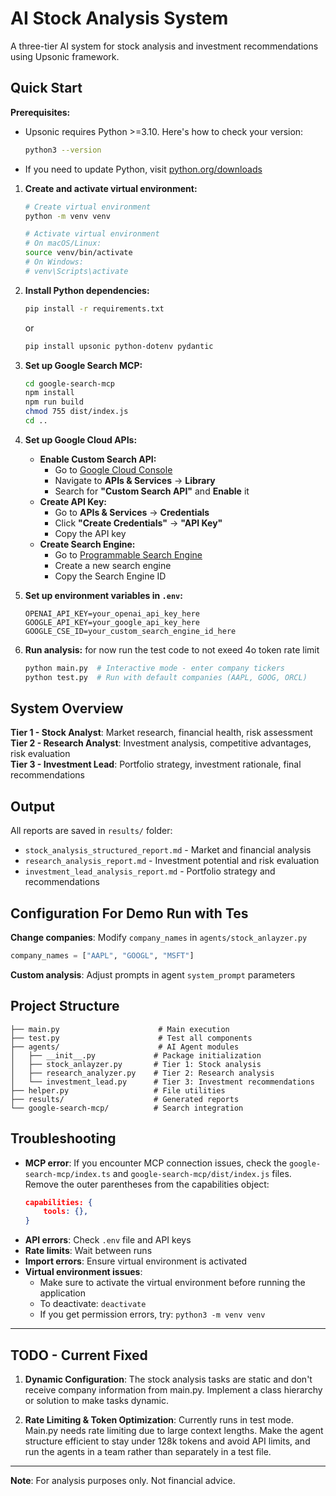 # AI Stock Analysis System

A three-tier AI system for stock analysis and investment recommendations using Upsonic framework.

## Quick Start

**Prerequisites:**
- Upsonic requires Python >=3.10. Here's how to check your version:
  ```bash
  python3 --version
  ```
- If you need to update Python, visit [python.org/downloads](https://python.org/downloads)

1. **Create and activate virtual environment:**
   ```bash
   # Create virtual environment
   python -m venv venv
   
   # Activate virtual environment
   # On macOS/Linux:
   source venv/bin/activate
   # On Windows:
   # venv\Scripts\activate
   ```

2. **Install Python dependencies:**
   ```bash
   pip install -r requirements.txt
   ```
   or
   ```bash
   pip install upsonic python-dotenv pydantic
   ```

3. **Set up Google Search MCP:**
   ```bash
   cd google-search-mcp
   npm install
   npm run build
   chmod 755 dist/index.js
   cd ..
   ```

4. **Set up Google Cloud APIs:**
   - **Enable Custom Search API:**
     - Go to [Google Cloud Console](https://console.cloud.google.com/)
     - Navigate to **APIs & Services** → **Library**
     - Search for **"Custom Search API"** and **Enable** it
   - **Create API Key:**
     - Go to **APIs & Services** → **Credentials**
     - Click **"Create Credentials"** → **"API Key"**
     - Copy the API key
   - **Create Search Engine:**
     - Go to [Programmable Search Engine](https://programmablesearchengine.google.com/)
     - Create a new search engine
     - Copy the Search Engine ID

5. **Set up environment variables in `.env`:**
   ```env
   OPENAI_API_KEY=your_openai_api_key_here
   GOOGLE_API_KEY=your_google_api_key_here
   GOOGLE_CSE_ID=your_custom_search_engine_id_here
   ```

6. **Run analysis:**
for now run the test code to not exeed 4o token rate limit
   ```bash
   python main.py  # Interactive mode - enter company tickers
   python test.py  # Run with default companies (AAPL, GOOG, ORCL)
   ```

## System Overview

**Tier 1 - Stock Analyst**: Market research, financial health, risk assessment
**Tier 2 - Research Analyst**: Investment analysis, competitive advantages, risk evaluation  
**Tier 3 - Investment Lead**: Portfolio strategy, investment rationale, final recommendations

## Output

All reports are saved in `results/` folder:
- `stock_analysis_structured_report.md` - Market and financial analysis
- `research_analysis_report.md` - Investment potential and risk evaluation
- `investment_lead_analysis_report.md` - Portfolio strategy and recommendations

## Configuration For Demo Run with Tes

**Change companies**: Modify `company_names` in `agents/stock_anlayzer.py`
```python
company_names = ["AAPL", "GOOGL", "MSFT"]
```

**Custom analysis**: Adjust prompts in agent `system_prompt` parameters

## Project Structure

```
├── main.py                      # Main execution
├── test.py                      # Test all components  
├── agents/                      # AI Agent modules
│   ├── __init__.py             # Package initialization
│   ├── stock_anlayzer.py       # Tier 1: Stock analysis
│   ├── research_analyzer.py    # Tier 2: Research analysis
│   └── investment_lead.py      # Tier 3: Investment recommendations
├── helper.py                   # File utilities
├── results/                    # Generated reports
└── google-search-mcp/          # Search integration
```

## Troubleshooting
- **MCP error**: If you encounter MCP connection issues, check the `google-search-mcp/index.ts` and `google-search-mcp/dist/index.js` files. Remove the outer parentheses from the capabilities object:
  ```json
  capabilities: {
      tools: {},
  }
  ```
- **API errors**: Check `.env` file and API keys
- **Rate limits**: Wait between runs
- **Import errors**: Ensure virtual environment is activated
- **Virtual environment issues**: 
  - Make sure to activate the virtual environment before running the application
  - To deactivate: `deactivate`
  - If you get permission errors, try: `python3 -m venv venv`

---

## TODO - Current Fixed

1. **Dynamic Configuration**: The stock analysis tasks are static and don't receive company information from main.py. Implement a class hierarchy or solution to make tasks dynamic.

2. **Rate Limiting & Token Optimization**: Currently runs in test mode. Main.py needs rate limiting due to large context lengths. Make the agent structure efficient to stay under 128k tokens and avoid API limits, and run the agents in a team rather than separately in a test file. 

---

**Note**: For analysis purposes only. Not financial advice.

